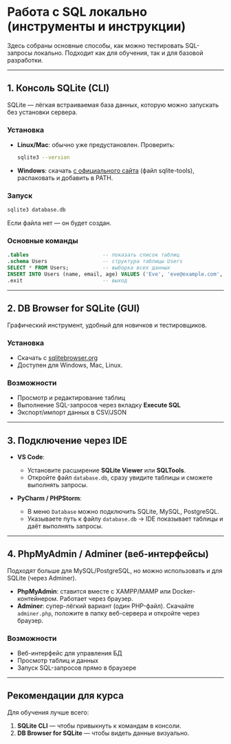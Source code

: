 # Работа с SQL локально (инструменты и инструкции)

Здесь собраны основные способы, как можно тестировать SQL-запросы локально. Подходит как для обучения, так и для базовой разработки.

---

## 1. Консоль SQLite (CLI)

SQLite — лёгкая встраиваемая база данных, которую можно запускать без установки сервера.

### Установка
- **Linux/Mac**: обычно уже предустановлен. Проверить:
  ```bash
  sqlite3 --version
  ```
- **Windows**: скачать [с официального сайта](https://www.sqlite.org/download.html) (файл sqlite-tools), распаковать и добавить в PATH.

### Запуск
```bash
sqlite3 database.db
```
Если файла нет — он будет создан.

### Основные команды
```sql
.tables                        -- показать список таблиц
.schema Users                  -- структура таблицы Users
SELECT * FROM Users;           -- выборка всех данных
INSERT INTO Users (name, email, age) VALUES ('Eve', 'eve@example.com', 27);
.exit                          -- выход
```

---

## 2. DB Browser for SQLite (GUI)

Графический инструмент, удобный для новичков и тестировщиков.

### Установка
- Скачать с [sqlitebrowser.org](https://sqlitebrowser.org/)
- Доступен для Windows, Mac, Linux.

### Возможности
- Просмотр и редактирование таблиц
- Выполнение SQL-запросов через вкладку **Execute SQL**
- Экспорт/импорт данных в CSV/JSON

---

## 3. Подключение через IDE

- **VS Code**:
    - Установите расширение **SQLite Viewer** или **SQLTools**.
    - Откройте файл `database.db`, сразу увидите таблицы и сможете выполнять запросы.

- **PyCharm / PHPStorm**:
    - В меню `Database` можно подключить SQLite, MySQL, PostgreSQL.
    - Указываете путь к файлу `database.db` → IDE показывает таблицы и даёт выполнять запросы.

---

## 4. PhpMyAdmin / Adminer (веб-интерфейсы)

Подходят больше для MySQL/PostgreSQL, но можно использовать и для SQLite (через Adminer).

- **PhpMyAdmin**: ставится вместе с XAMPP/MAMP или Docker-контейнером. Работает через браузер.
- **Adminer**: супер-лёгкий вариант (один PHP-файл). Скачайте `adminer.php`, положите в папку веб-сервера и откройте через браузер.

### Возможности
- Веб-интерфейс для управления БД
- Просмотр таблиц и данных
- Запуск SQL-запросов прямо в браузере

---

## Рекомендации для курса

Для обучения лучше всего:
1. **SQLite CLI** — чтобы привыкнуть к командам в консоли.
2. **DB Browser for SQLite** — чтобы видеть данные визуально.

